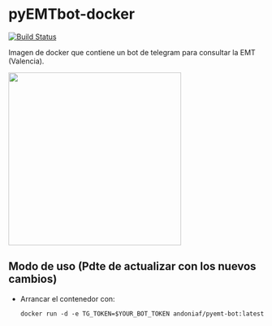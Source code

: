 # pyEMTbot-docker
[![Build Status](https://travis-ci.org/andoniaf/pyemtvlc-bot.svg?branch=master)](https://travis-ci.org/andoniaf/pyemtvlc-bot)

Imagen de docker que contiene un bot de telegram para consultar la EMT (Valencia).

<img src="https://andoniaf.github.io/assets/images/2018/06/pyemtbot_tg_example.jpg" width="340" >

## Modo de uso (Pdte de actualizar con los nuevos cambios) 
- Arrancar el contenedor con:
  ```
  docker run -d -e TG_TOKEN=$YOUR_BOT_TOKEN andoniaf/pyemt-bot:latest
  ```
